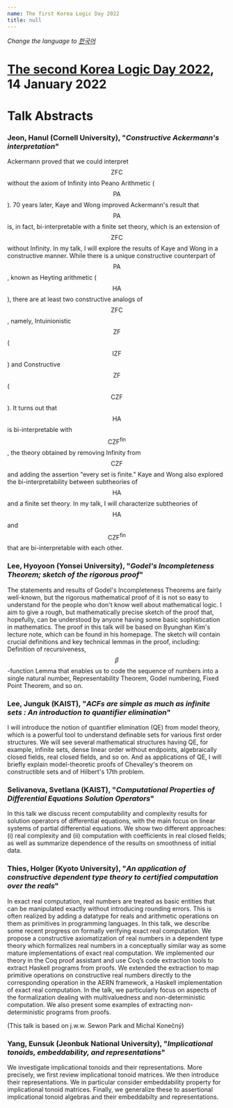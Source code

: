 ```yaml
---
name: The first Korea Logic Day 2022
title: null
---
```


_Change the language to [한국어](https://korealogicday.org/2022/index_kr.html)_

# [The second Korea Logic Day 2022](https://korealogicday.org/2022), 14 January 2022

# Talk Abstracts

<p id="abstract-Jeon-Hanul"></p>

### Jeon, Hanul (Cornell University), "_Constructive Ackermann's interpretation_"

Ackermann proved that we could interpret $$\mathsf{ZFC}$$ without the axiom of Infinity into Peano Arithmetic ($$\mathsf{PA}$$). 70 years later, Kaye and Wong improved Ackermann's result that $$\mathsf{PA}$$ is, in fact, bi-interpretable with a finite set theory, which is an extension of $$\mathsf{ZFC}$$ without Infinity.
 In my talk, I will explore the results of Kaye and Wong in a constructive manner. While there is a unique constructive counterpart of $$\mathsf{PA}$$, known as Heyting arithmetic ($$\mathsf{HA}$$), there are at least two constructive analogs of $$\mathsf{ZFC}$$, namely, Intuinionistic $$\mathsf{ZF}$$ ($$\mathsf{IZF}$$) and Constructive $$\mathsf{ZF}$$ ($$\mathsf{CZF}$$). It turns out that $$\mathsf{HA}$$ is bi-interpretable with $$\mathsf{CZF^{fin}}$$, the theory obtained by removing Infinity from $$\mathsf{CZF}$$ and adding the assertion "every set is finite."
 Kaye and Wong also explored the bi-interpretability between subtheories of $$\mathsf{HA}$$ and a finite set theory. In my talk, I will characterize subtheories of $$\mathsf{HA}$$ and $$\mathsf{CZF^{fin}}$$ that are bi-interpretable with each other.

<p id="abstract-Lee-Hyoyoon"></p>

### Lee, Hyoyoon (Yonsei University), "_Godel's Incompleteness Theorem; sketch of the rigorous proof_"

The statements and results of Godel's Incompleteness Theorems are fairly well-known, but the rigorous mathematical proof of it is not so easy to understand for the people who don't know well about mathematical logic.
I aim to give a rough, but mathematically precise sketch of the proof that, hopefully, can be understood by anyone having some basic sophistication in mathematics.
The proof in this talk will be based on Byunghan Kim's lecture note, which can be found in his homepage.
The sketch will contain crucial definitions and key technical lemmas in the proof, including:
Definition of recursiveness, $$\beta$$-function Lemma that enables us to code the sequence of numbers into a single natural number, Representability Theorem, Godel numbering, Fixed Point Theorem, and so on.

<p id="abstract-Lee-Junguk"></p>

### Lee, Junguk (KAIST), "_ACFs are simple as much as infinite sets : An introduction to quantifier elimination_"

I will introduce the notion of quantifier elimination (QE) from model theory, which is a powerful tool to understand definable sets for various first order structures. We will see several mathematical structures having QE, for example, infinite sets, dense linear order without endpoints, algebraically closed fields, real closed fields, and so on. And as applications of QE, I will briefly explain model-theoretic proofs of Chevalley's theorem on constructible sets and of Hilbert's 17th problem.

<p id="abstract-Selivanova-Svetlana"></p>

### Selivanova, Svetlana (KAIST), "_Computational Properties of Differential Equations Solution Operators_"

In this talk we discuss recent computability and complexity results for solution operators of differential equations, with the main focus on linear systems of partial differential equations. We show two different approaches: (i) real complexity and (ii) computation with coefficients in real closed fields; as well as summarize dependence of the results on smoothness of initial data. 



<p id="abstract-Thies-Holger"></p>

### Thies, Holger (Kyoto University), "_An application of constructive dependent type theory to certified computation over the reals_"

In exact real computation, real numbers are treated as basic entities that can be manipulated exactly without introducing rounding errors.
This is often realized by adding a datatype for reals and arithmetic operations on them as primitives in programming languages.
In this talk, we describe some recent progress on formally verifying exact real computation.
We propose a constructive axiomatization of real numbers in a dependent type theory which formalizes real numbers in a conceptually similar way as some mature implementations of exact real computation.
We implemented our theory in the Coq proof assistant and use Coq’s code extraction tools to extract Haskell programs from proofs.
We extended the extraction to map primitive operations on constructive real numbers directly to the corresponding operation in the AERN framework, a Haskell implementation of exact real computation.
In the talk, we particularly focus on aspects of the formalization dealing with multivaluedness and non-deterministic computation.
We also present some examples of extracting non-deterministic programs from proofs.

(This talk is based on j.w.w. Sewon Park and Michal Konečný)


<p id="abstract-Yang-Eunsuk"></p>

### Yang, Eunsuk (Jeonbuk National University), "_Implicational tonoids, embeddability, and representations_"

We investigate implicational tonoids and their representations. More precisely, we first review implicational tonoid matrices. We then introduce their representations. We in particular consider embeddability property for implicational tonoid matrices. Finally, we generalize these to assertional implicational tonoid algebras and their embeddabilty and representations.


